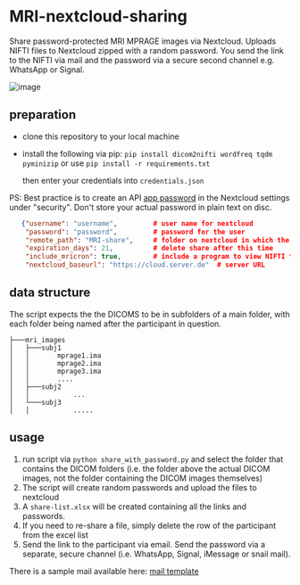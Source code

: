# MRI-nextcloud-sharing

Share password-protected MRI MPRAGE images via Nextcloud. 
Uploads NIFTI files to Nextcloud zipped with a random password.
You send the link to the NIFTI via mail and the password via a secure second channel e.g. WhatsApp or Signal.

![image](https://github.com/CIMH-Clinical-Psychology/MRI-nextcloud-sharing/assets/14980558/b8e78dc5-2c01-49db-97a7-5de3b46c124f)

## preparation

- clone this repository to your local machine
- install the following via pip:  `pip install dicom2nifti wordfreq tqdm pyminizip` or use `pip install -r requirements.txt`

  then enter your credentials into `credentials.json`

PS: Best practice is to create an API [app password](https://help.nextcloud.com/t/where-to-create-app-password/157454/2) in the Nextcloud settings under "security". Don't store your actual password in plain text on disc.

```json
   {"username": "username",         # user name for nextcloud
    "password": "password",         # password for the user
    "remote_path": "MRI-share",     # folder on nextcloud in which the files are uploaded. Needs to exist already.
    "expiration_days": 21,          # delete share after this time
    "include_mricron": true,        # include a program to view NIFTI files (Windows only)
    "nextcloud_baseurl": "https://cloud.server.de"  # server URL
```

## data structure

The script expects the the DICOMS to be in subfolders of a main folder, with each folder being named after the participant in question.

```
├───mri_images
│   ├───subj1
│   │       mprage1.ima
│   │       mprage2.ima
│   │       mprage3.ima
│   │       ....
│   ├───subj2
│   │           ...
│   └───subj3
│   │           .....
```

## usage

1. run script via `python share_with_password.py` and select the folder that contains the DICOM folders (i.e. the folder above the actual DICOM images, not the folder containing the DICOM images themselves)
2. The script will create random passwords and upload the files to nextcloud
3. A `share-list.xlsx` will be created containing all the links and passwords.
4. If you need to re-share a file, simply delete the row of the participant from the excel list
5. Send the link to the participant via email. Send the password via a separate, secure channel (i.e. WhatsApp, Signal, iMessage or snail mail).

There is a sample mail available here: [mail template](https://github.com/CIMH-Clinical-Psychology/MRI-nextcloud-sharing/blob/main/sample_mail.txt)
